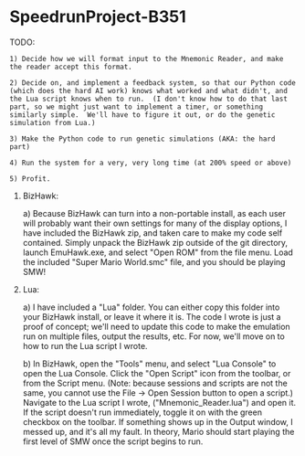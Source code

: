 SpeedrunProject-B351
====================

TODO:

    1) Decide how we will format input to the Mnemonic Reader, and make the reader accept this format.

    2) Decide on, and implement a feedback system, so that our Python code (which does the hard AI work) knows what worked and what didn't, and the Lua script knows when to run.  (I don't know how to do that last part, so we might just want to implement a timer, or something similarly simple.  We'll have to figure it out, or do the genetic simulation from Lua.)

    3) Make the Python code to run genetic simulations (AKA: the hard part)

    4) Run the system for a very, very long time (at 200% speed or above)

    5) Profit.


1.  BizHawk:

    a)  Because BizHawk can turn into a non-portable install, as each user will probably want their own settings for many of the display options, I have included the BizHawk zip, and taken care to make my code self contained.  Simply unpack the BizHawk zip outside of the git directory, launch EmuHawk.exe, and select "Open ROM" from the file menu.  Load the included "Super Mario World.smc" file, and you should be playing SMW!

2.  Lua:

    a)  I have included a "Lua" folder.  You can either copy this folder into your BizHawk install, or leave it where it is.  The code I wrote is just a proof of concept; we'll need to update this code to make the emulation run on multiple files, output the results, etc.  For now, we'll move on to how to run the Lua script I wrote.

    b)  In BizHawk, open the "Tools" menu, and select "Lua Console" to open the Lua Console.  Click the "Open Script" icon from the toolbar, or from the Script menu.  (Note: because sessions and scripts are not the same, you cannot use the File -> Open Session button to open a script.)  Navigate to the Lua script I wrote, ("Mnemonic_Reader.lua") and open it.  If the script doesn't run immediately, toggle it on with the green checkbox on the toolbar.  If something shows up in the Output window, I messed up, and it's all my fault.  In theory, Mario should start playing the first level of SMW once the script begins to run.
